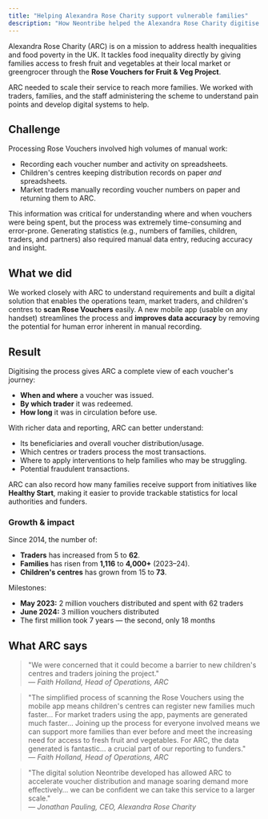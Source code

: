 ```yaml
---
title: "Helping Alexandra Rose Charity support vulnerable families"
description: "How Neontribe helped the Alexandra Rose Charity digitise Rose Vouchers to reach more families, reduce admin, and improve data insight."
---
```


Alexandra Rose Charity (ARC) is on a mission to address health inequalities and food poverty in the UK. It tackles food inequality directly by giving families access to fresh fruit and vegetables at their local market or greengrocer through the **Rose Vouchers for Fruit & Veg Project**.

ARC needed to scale their service to reach more families. We worked with traders, families, and the staff administering the scheme to understand pain points and develop digital systems to help.

## Challenge

Processing Rose Vouchers involved high volumes of manual work:

- Recording each voucher number and activity on spreadsheets.
- Children's centres keeping distribution records on paper _and_ spreadsheets.
- Market traders manually recording voucher numbers on paper and returning them to ARC.

This information was critical for understanding where and when vouchers were being spent, but the process was extremely time-consuming and error-prone. Generating statistics (e.g., numbers of families, children, traders, and partners) also required manual data entry, reducing accuracy and insight.

## What we did

We worked closely with ARC to understand requirements and built a digital solution that enables the operations team, market traders, and children's centres to **scan Rose Vouchers** easily. A new mobile app (usable on any handset) streamlines the process and **improves data accuracy** by removing the potential for human error inherent in manual recording.

## Result

Digitising the process gives ARC a complete view of each voucher's journey:

- **When and where** a voucher was issued.
- **By which trader** it was redeemed.
- **How long** it was in circulation before use.

With richer data and reporting, ARC can better understand:

- Its beneficiaries and overall voucher distribution/usage.
- Which centres or traders process the most transactions.
- Where to apply interventions to help families who may be struggling.
- Potential fraudulent transactions.

ARC can also record how many families receive support from initiatives like **Healthy Start**, making it easier to provide trackable statistics for local authorities and funders.

### Growth & impact

Since 2014, the number of:

- **Traders** has increased from 5 to **62**.  
- **Families** has risen from **1,116** to **4,000+** (2023–24).  
- **Children's centres** has grown from 15 to **73**.

Milestones:

- **May 2023:** 2 million vouchers distributed and spent with 62 traders  
- **June 2024:** 3 million vouchers distributed  
- The first million took 7 years — the second, only 18 months  

## What ARC says

> "We were concerned that it could become a barrier to new children's centres and traders joining the project."  
> — *Faith Holland, Head of Operations, ARC*

> "The simplified process of scanning the Rose Vouchers using the mobile app means children's centres can register new families much faster… For market traders using the app, payments are generated much faster… Joining up the process for everyone involved means we can support more families than ever before and meet the increasing need for access to fresh fruit and vegetables. For ARC, the data generated is fantastic… a crucial part of our reporting to funders."  
> — *Faith Holland, Head of Operations, ARC*

> "The digital solution Neontribe developed has allowed ARC to accelerate voucher distribution and manage soaring demand more effectively… we can be confident we can take this service to a larger scale."  
> — *Jonathan Pauling, CEO, Alexandra Rose Charity*